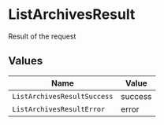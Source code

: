 # ListArchivesResult

Result of the request


## Values

| Name                        | Value                       |
| --------------------------- | --------------------------- |
| `ListArchivesResultSuccess` | success                     |
| `ListArchivesResultError`   | error                       |
